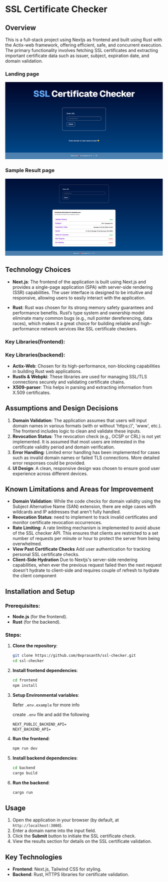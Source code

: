 # SSL Certificate Checker

## Overview

This is a full-stack project using Nextjs as frontend  and built using Rust with the Actix-web framework, offering efficient, safe, and concurrent execution. The primary functionality involves fetching SSL certificates and extracting important certificate data such as issuer, subject, expiration date, and domain validation.

### Landing page
![landing page](./public/images/landing.png)
### Sample Result page
![landing page](./public/images/result.png)

## Technology Choices
- **Next.js**: The frontend of the application is built using Next.js and provides a single-page application (SPA) with server-side rendering (SSR) capabilities. The user interface is designed to be intuitive and responsive, allowing users to easily interact with the application.

- **Rust**: Rust was chosen for its strong memory safety guarantees and performance benefits. Rust’s type system and ownership model eliminate many common bugs (e.g., null pointer dereferencing, data races), which makes it a great choice for building reliable and high-performance network services like SSL certificate checkers.
  


### Key Libraries(frontend):

### Key Libraries(backend):
- **Actix-Web**: Chosen for its high-performance, non-blocking capabilities in building Rust web applications.
- **Rustls & Webpki**: These libraries are used for managing SSL/TLS connections securely and validating certificate chains.
- **X509-parser**: This helps in parsing and extracting information from X.509 certificates.

## Assumptions and Design Decisions

1. **Domain Validation**: The application assumes that users will input domain names in various formats (with or without 'https://', 'www', etc.). The frontend includes logic to clean and validate these inputs.
2. **Revocation Status**: The revocation check (e.g., OCSP or CRL) is not yet implemented. It is assumed that most users are interested in the certificate validity period and domain verification.
3. **Error Handling**: Limited error handling has been implemented for cases such as invalid domain names or failed TLS connections. More detailed error responses could be provided.
4. **UI Design**: A clean, responsive design was chosen to ensure good user experience across different devices. 


## Known Limitations and Areas for Improvement

- **Domain Validation**: While the code checks for domain validity using the Subject Alternative Name (SAN) extension, there are edge cases with wildcards and IP addresses that aren't fully handled.
- **Reovcation Status**: need to implement to track invalid certificates and monitor certificate revocation occurrences.
- **Rate Limiting**: A rate limiting mechanism is implemented to avoid abuse of the SSL checker API. This ensures that clients are restricted to a set number of requests per minute or hour to protect the server from being overwhelmed.
- **View Past Certificate Checks** Add user authentication for tracking personal SSL certificate checks.
- **Client-Side Hydration** Due to Nextjs's server-side rendering capabilities, when ever the previous request failed then the next request doesn't hydrate to client-side and requires couple of refresh to hydrate the client component

## Installation and Setup

### Prerequisites:
- **Node.js** (for the frontend).
- **Rust** (for the backend).

### Steps:
1. **Clone the repository**:
   ```bash
   git clone https://github.com/0xprasanth/ssl-checker.git
   cd ssl-checker
   ```

2. **Install frontend dependencies**:
   ```bash
   cd frontend
   npm install
   ```
3. **Setup Environmental variables**:
    
    Refer `.env.example` for more info

    create `.env` file and add the following
   ```
   NEXT_PUBLIC_BACKEND_API=
   NEXT_BACKEND_API=
   ```

4. **Run the frontend**:
   ```bash
   npm run dev
   ```

5. **Install backend dependencies**:
   ```bash
   cd backend
   cargo build
   ```

6. **Run the backend**:
   ```bash
   cargo run
   ```

## Usage

1. Open the application in your browser (by default, at `http://localhost:3000`).
2. Enter a domain name into the input field.
3. Click the **Submit** button to initiate the SSL certificate check.
4. View the results section for details on the SSL certificate validation.

## Key Technologies

- **Frontend**: Next.js, Tailwind CSS for styling.
- **Backend**: Rust, HTTPS libraries for certificate validation.


